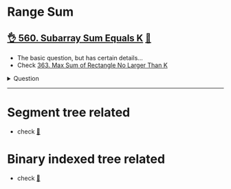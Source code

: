 # Range Sum

## [:ok_hand: 560. Subarray Sum Equals K](https://leetcode.com/problems/subarray-sum-equals-k/) [:dart:](range_sum_equal_to_k.h)
- The basic question, but has certain details...
- Check [363. Max Sum of Rectangle No Larger Than K](../dp/README.md#bulb-363-max-sum-of-rectangle-no-larger-than-khttpsleetcodecomproblemsmax-sum-of-rectangle-no-larger-than-k-dartmaxsumofrectanglelekh)


<details><summary markdown="span">Question</summary>

```markdown
Given an array of integers nums and an integer k,
return the total number of subarrays whose sum equals to k.

Input: nums = [1,2,3], k = 3
Output: 2
- e.g. [1, 2], [3]
```
</details>

------------------------------------------------------------------------------

# Segment tree related
- check [:notebook:](segment_tree/README.md)

# Binary indexed tree related
- check [:notebook:](binary_indexed_tree/README.md)